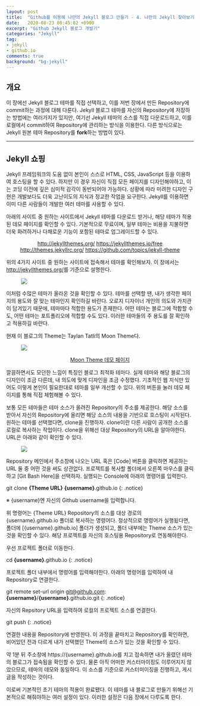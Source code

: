 ```yaml
---
layout: post
title:  "Github를 이용해 나만의 Jekyll 블로그 만들기 - 4. 나만의 Jekyll 찾아보기"
date:   2020-08-23 00:45:02 +0900
excerpt: "Github Jekyll 블로그 개발기"
categories: "Jekyll"
tag:
- jekyll
- github.io
comments: true
background: "bg-jekyll"
---
```


## 개요

이 장에선 Jekyll 블로그 테마를 직접 선택하고, 이를 저번 장에서 만든 Repository에 commit하는 과정에 대해 다룬다. Jekyll 블로그 테마를 자신의 Repository에 저장하는 방법에는 여러가지가 있지만, 여기선 Jekyll 테마의 소스를 직접 다운로드하고, 이를 로컬에서 commit하여 Repository에 관리하는 방식을 이용한다. 다른 방식으로는 Jekyll 원본 테마 Repository를 **fork**하는 방법이 있다.

---
## Jekyll 쇼핑

Jekyll 프레임워크의 도움 없이 본인이 스스로 HTML, CSS, JavaScript 등을 이용하여 호스팅을 할 수 있다. 하지만 이 경우 자신이 직접 모든 페이지를 디자인해야하고, 이는 코딩 이전에 깊은 심미적 감각이 동반되어야 가능하다. 상황에 따라 미려한 디자인 구현은 개발보다도 더욱 고난이도의 지식과 정교한 작업을 요구한다. Jekyll를 이용하면 이미 다른 사람들이 개발한 여러 테마를 사용할 수 있다.

아래의 사이트 중 원하는 사이트에서 Jekyll 테마를 다운로드 받거나, 해당 테마가 적용된 데모 페이지를 확인할 수 있다. 기본적으로 무료이며, 일부 테마는 비용을 지불하면 더욱 화려하거나 다채로운 기능이 포함된 테마로 업그레이드할 수 있다.

<center>
	<a href="http://jekyllthemes.org/" class="btn btn-info" target="_blank">http://jekyllthemes.org/</a>
	<a href="https://jekyllthemes.io/free" class="btn btn-info" target="_blank">https://jekyllthemes.io/free</a>
	<a href="http://themes.jekyllrc.org/" class="btn btn-info" target="_blank">http://themes.jekyllrc.org/</a>
	<a href="https://github.com/topics/jekyll-theme" class="btn btn-info" target="_blank">https://github.com/topics/jekyll-theme</a>
</center>

위의 4가지 사이트 중 원하는 사이트에 접속해서 테마를 확인해보자. 이 장에서는 <a href="http://jekyllthemes.org/" target="_blank">http://jekyllthemes.org/</a>를 기준으로 설명한다.

<figure>
	<a href="https://user-images.githubusercontent.com/50317129/90974202-ec778400-e563-11ea-83c6-b3456a678e27.png">
		<img src="https://user-images.githubusercontent.com/50317129/90974202-ec778400-e563-11ea-83c6-b3456a678e27.png" class="w6" />
	</a>
</figure>

이처럼 수많은 테마가 올라온 것을 확인할 수 있다. 테마를 선택할 땐, 내가 생각한 페이지의 용도와 잘 맞는 테마인지 확인하길 바란다. 오로지 디자이너 개인의 의도와 가치관이 담겨있기 때문에, 테마마다 적합한 용도가 존재한다. 어떤 테마는 블로그에 적합할 수도, 어떤 테마는 포트폴리오에 적합할 수도 있다. 이러한 테마들의 주 용도를 잘 확인하고 적용하길 바란다.

현재 이 블로그의 Theme는 Taylan Tatli의 Moon Theme다.

<figure>
	<a href="https://user-images.githubusercontent.com/50317129/90974222-0f099d00-e564-11ea-8a87-beabec297376.png">
		<img src="https://user-images.githubusercontent.com/50317129/90974222-0f099d00-e564-11ea-8a87-beabec297376.png" class="w6" />
	</a>
</figure>

<center>
	<a href="http://taylantatli.github.io/Moon/" class="btn btn-primary" target="_blank">Moon Theme 데모 페이지</a>
</center>

깔끔하면서도 모던한 느낌이 특징인 블로그 최적화 테마다. 실제 테마와 해당 블로그의 디자인이 조금 다른데, 내 의도에 맞게 디자인을 조금 수정했다. 기초적인 웹 지식만 있어도 이렇게 본인이 필요한대로 테마를 일부 개선할 수 있다. 위의 버튼을 눌러 데모 페이지를 통해 직접 체험해볼 수 있다.

보통 모든 테마들은 테마 소스가 올려진 Repository의 주소를 제공한다. 해당 소스를 받아서 자신의 Repository에 올리면 해당 소스의 내용을 기반으로 호스팅이 시작된다. 원하는 테마를 선택했다면, clone을 진행하자. clone이란 다른 사람이 공개한 소스를 로컬로 복사하는 작업이다. clone을 위해선 대상 Repository의 URL을 알아야한다. URL은 아래와 같이 확인할 수 있다.

<figure>
	<a href="https://user-images.githubusercontent.com/50317129/90974184-b4704100-e563-11ea-8463-54495387cd70.png">
		<img src="https://user-images.githubusercontent.com/50317129/90974184-b4704100-e563-11ea-8463-54495387cd70.png" class="w6" />
	</a>
</figure>

Repository 메인에서 주소창에 나오는 URL 혹은 [Code] 버튼을 클릭하면 제공하는 URL 둘 중 어떤 것을 써도 상관없다. 프로젝트를 복사할 폴더에서 오른쪽 마우스를 클릭하고 [Git Bash Here]을 선택하자. 실행되는 Console에 아래의 명령어를 입력한다.

git clone **{Theme URL}** **{username}**.github.io
{: .notice}

<span class="color-red">※ {username}엔 자신의 Github username을 입력합니다.</span>

위 명령어는 {Theme URL} Repository의 소스를 대상 경로의 {username}.github.io 폴더로 복사하는 명령어다. 정상적으로 명령어가 실행됬다면, 폴더에 [{username}.github.io] 폴더가 생성되고, 폴더 내부에는 Theme 소스가 있는 것을 확인할 수 있다. 해당 프로젝트를 자신의 호스팅용 Repository로 연동해야한다.

우선 프로젝트 폴더로 이동한다.

cd **{username}**.github.io
{: .notice}

프로젝트 폴더 내부에서 명령어를 입력해야한다. 아래의 명령어를 입력하여 내 Repository로 연결한다.

git remote set-url origin git@github.com:**{username}**/**{username}**.github.io.git
{: .notice}

자신의 Repsitory URL을 입력하여 로컬의 프로젝트 소스를 연결한다.

git push
{: .notice}

연결한 내용을 Repository에 반영한다. 이 과정을 끝마치고 Repository를 확인하면, 비어있던 전과 다르게 내가 선택했던 Theme의 소스가 있는 것을 확인할 수 있다.

약 1분 뒤 주소창에 https://{username}.github.io를 치고 접속하면 내가 올렸던 테마의 블로그가 접속됨을 확인할 수 있다. 물론 아직 어떠한 커스터마이징도 이루어지지 않았으므로, 테마의 데모와 동일하다. 이 소스를 기준으로 커스터미이징을 진행하고, 게시글을 작성하는 것이다.

이로써 기본적인 초기 테마의 적용이 완료됐다. 이 테마를 내 블로그로 만들기 위해선 기본적으로 해줘야하는 여러 설정이 있다. 이러한 설정은 다음 장에서 다루도록 한다.